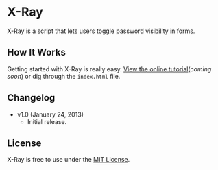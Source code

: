 # X-Ray
X-Ray is a script that lets users toggle password visibility in forms.

## How It Works
Getting started with X-Ray is really easy. [View the online tutorial](http://cferdinandi.github.com/x-ray/)(*coming soon*) or dig through the `index.html` file.

## Changelog
* v1.0 (January 24, 2013)
  * Initial release.

## License
X-Ray is free to use under the [MIT License](http://gomakethings.com/mit/).